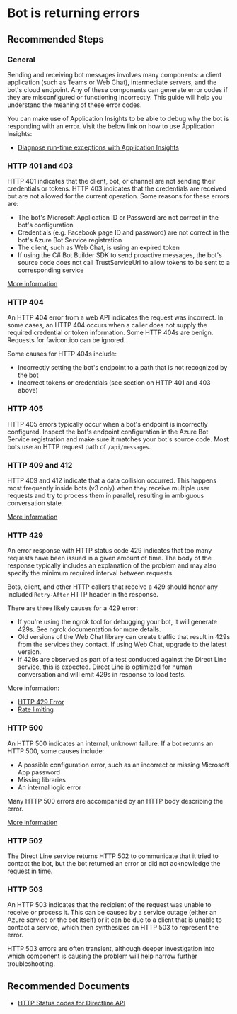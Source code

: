 <properties
	pageTitle="Bot is returning errors"
	description="Bot is returning errors"
	service="Microsoft.BotService"
	resource="botServices"
	authors="meetshamir"
	ms.author="v-danava,jiruss,dandris,saziz"
	displayOrder="107"
	selfHelpType="resource"
	supportTopicIds="32688623"
	resourceTags=""
	productPesIds="16152"
	cloudEnvironments="public,BlackForest,Fairfax,Mooncake"
	articleId="D232159F-90F9-4A4A-A5D5-A109D55A3218"
/>
# Bot is returning errors

## **Recommended Steps**

### **General**

Sending and receiving bot messages involves many components: a client application (such as Teams or Web Chat), intermediate servers, and the bot's cloud endpoint. Any of these components can generate error codes if they are misconfigured or functioning incorrectly. This guide will help you understand the meaning of these error codes.

You can make use of Application Insights to be able to debug why the bot is responding with an error. Visit the below link on how to use Application Insights: 

* [Diagnose run-time exceptions with Application Insights](https://docs.microsoft.com/azure/azure-monitor/learn/tutorial-runtime-exceptions)

### **HTTP 401 and 403**

HTTP 401 indicates that the client, bot, or channel are not sending their credentials or tokens. HTTP 403 indicates that the credentials are received but are not allowed for the current operation. Some reasons for these errors are:

* The bot's Microsoft Application ID or Password are not correct in the bot's configuration
* Credentials (e.g. Facebook page ID and password) are not correct in the bot's Azure Bot Service registration
* The client, such as Web Chat, is using an expired token
* If using the C# Bot Builder SDK to send proactive messages, the bot's source code does not call TrustServiceUrl to allow tokens to be sent to a corresponding service

[More information](https://docs.microsoft.com/azure/bot-service/bot-service-troubleshoot-authentication-problems?view=azure-bot-service-4.0)

### **HTTP 404**

An HTTP 404 error from a web API indicates the request was incorrect. In some cases, an HTTP 404 occurs when a caller does not supply the required credential or token information. Some HTTP 404s are benign. Requests for favicon.ico can be ignored.

Some causes for HTTP 404s include:

* Incorrectly setting the bot's endpoint to a path that is not recognized by the bot
* Incorrect tokens or credentials (see section on HTTP 401 and 403 above)

### **HTTP 405**

HTTP 405 errors typically occur when a bot's endpoint is incorrectly configured. Inspect the bot's endpoint configuration in the Azure Bot Service registration and make sure it matches your bot's source code. Most bots use an HTTP request path of `/api/messages`.

### **HTTP 409 and 412**

HTTP 409 and 412 indicate that a data collision occurred. This happens most frequently inside bots (v3 only) when they receive multiple user requests and try to process them in parallel, resulting in ambiguous conversation state.

[More information](https://docs.microsoft.com/azure/bot-service/bot-service-troubleshoot-general-problems?view=azure-bot-service-4.0#what-causes-an-error-with-http-status-code-412-precondition-failed-or-http-status-code-409-conflict)

### **HTTP 429**

An error response with HTTP status code 429 indicates that too many requests have been issued in a given amount of time. The body of the response typically includes an explanation of the problem and may also specify the minimum required interval between requests.

Bots, client, and other HTTP callers that receive a 429 should honor any included `Retry-After` HTTP header in the response.

There are three likely causes for a 429 error:

* If you're using the ngrok tool for debugging your bot, it will generate 429s. See ngrok documentation for more details.
* Old versions of the Web Chat library can create traffic that result in 429s from the services they contact. If using Web Chat, upgrade to the latest version.
* If 429s are observed as part of a test conducted against the Direct Line service, this is expected. Direct Line is optimized for human conversation and will emit 429s in response to load tests.

More information:

* [HTTP 429 Error](https://docs.microsoft.com/azure/bot-service/bot-service-troubleshoot-general-problems?view=azure-bot-service-4.0#what-causes-an-error-with-http-status-code-429-too-many-requests)
* [Rate limiting](https://docs.microsoft.com/azure/bot-service/bot-service-resources-bot-framework-faq?view=azure-bot-service-4.0#rate-limiting)

### **HTTP 500**

An HTTP 500 indicates an internal, unknown failure. If a bot returns an HTTP 500, some causes include:

* A possible configuration error, such as an incorrect or missing Microsoft App password
* Missing libraries
* An internal logic error

Many HTTP 500 errors are accompanied by an HTTP body describing the error.

[More information](https://docs.microsoft.com/azure/bot-service/bot-service-troubleshoot-500-errors?view=azure-bot-service-4.0&tabs=dotnetwebapi)

### **HTTP 502**

The Direct Line service returns HTTP 502 to communicate that it tried to contact the bot, but the bot returned an error or did not acknowledge the request in time.

### **HTTP 503**

An HTTP 503 indicates that the recipient of the request was unable to receive or process it. This can be caused by a service outage (either an Azure service or the bot itself) or it can be due to a client that is unable to contact a service, which then synthesizes an HTTP 503 to represent the error.

HTTP 503 errors are often transient, although deeper investigation into which component is causing the problem will help narrow further troubleshooting.

## **Recommended Documents**

* [HTTP Status codes for Directline API](https://docs.microsoft.com/azure/bot-service/rest-api/bot-framework-rest-direct-line-3-0-api-reference?view=azure-bot-service-4.0#http-status-codes)
